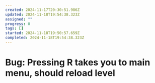 ```yaml
---
created: 2024-11-17T20:30:51.986Z
updated: 2024-11-18T19:54:38.323Z
assigned: ""
progress: 0
tags: []
started: 2024-11-18T19:50:57.659Z
completed: 2024-11-18T19:54:38.323Z
---
```


# Bug: Pressing R takes you to main menu, should reload level

